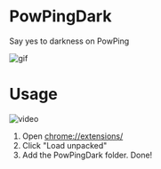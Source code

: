 # PowPingDark

Say yes to darkness on PowPing

![gif](https://media.giphy.com/media/VhK9tEn1uWLUOGvyST/giphy.gif)

# Usage

![video](https://youtu.be/5DhzojcBlCU)

1. Open [chrome://extensions/](chrome://extensions/)
2. Click "Load unpacked"
3. Add the PowPingDark folder. Done!
